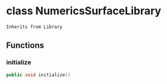 # class NumericsSurfaceLibrary

```cpp
Inherits from Library
```

## Functions

### initialize

```cpp
public void initialize()
```
